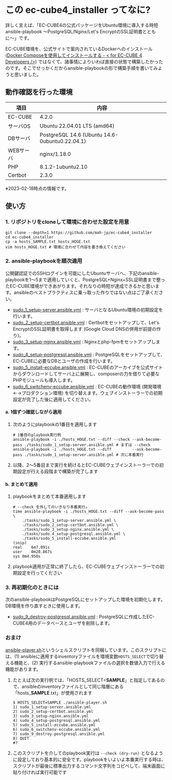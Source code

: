 # この ec-cube4_installer ってなに?

詳しく言えば、「EC-CUBE4の公式パッケージをUbuntu環境に導入する時短ansible-playbook 〜PostgreSQL/Nginx/Let's EncryptのSSL証明書とともに〜」です。

EC-CUBE環境を、公式サイトで案内されているDockerへのインストール ([Docker Composeを使用してインストールする \- < for EC\-CUBE 4 Developers />](https://doc4.ec-cube.net/quickstart/docker_compose_install)) ではなくて、諸事情によりいわば直接の状態で構築したかったのです。そこでせっかくだからansible-playbookの形で構築手順を書いてみようと思いました。

## 動作確認を行った環境

|項目|内容|
|---|---|
|EC-CUBE|4.2.0|
|サーバOS|Ubuntu 22.04.01 LTS (amd64)|
|DBサーバ|PostgreSQL 14.6 (Ubuntu 14.6-0ubuntu0.22.04.1)|
|WEBサーバ|nginx/1.18.0|
|PHP|8.1.2-1ubuntu2.10|
|Certbot|2.3.0|

※2023-02-18時点の情報です。

## 使い方

### 1. リポジトリをcloneして環境に合わせた設定を用意

```
git clone --depth=1 https://github.com/mah-jp/ec-cube4_installer
cd ec-cube4_installer
cp -a hosts_SAMPLE.txt hosts_HOGE.txt
vim hosts_HOGE.txt # 環境に合わせて内容を書き換えてください
```

### 2. ansible-playbookを順次適用

公開鍵認証でのSSHログインを可能にしたUbuntuサーバへ、下記のansible-playbookを1〜5まで適用していくと、PostgreSQL+Nginx+SSL証明書まで整ったEC-CUBE環境ができあがります。それなりの時短が達成できるかと思います。ansibleのベストプラクティスに乗っ取った作りではない点はご了承ください。

- [sudo_1_setup-server.ansible.yml](tasks/sudo_1_setup-server.ansible.yml) : サーバとなるUbuntu環境の初期設定を行います。
- [sudo_2_setup-certbot.ansible.yml](tasks/sudo_2_setup-certbot.ansible.yml) : Certbotをセットアップして、Let's EncryptのSSL証明書を取得します (Google Cloud DNSの併用が前提の作り)。
- [sudo_3_setup-nginx.ansible.yml](tasks/sudo_3_setup-nginx.ansible.yml) : Nginxとphp-fpmをセットアップします。
- [sudo_4_setup-postgresql.ansible.yml](tasks/sudo_4_setup-postgresql.ansible.yml) : PostgreSQLをセットアップして、EC-CUBEに必要なDBとユーザの作成を行います。
- [sudo_5_install-eccube.ansible.yml](tasks/sudo_5_install-eccube.ansible.yml) : EC-CUBEのアーカイブを公式サイトからダウンロードしてサーバ上に展開し、composerの力を借りて必要なPHPモジュールも導入します。
- [sudo_6_switchenv-eccube.ansible.yml](tasks/sudo_6_switchenv-eccube.ansible.yml) : EC-CUBEの動作環境 (開発環境←→プロダクション環境) を切り替えます。ウェブインストーラーでの初期設定が完了した後に適用してください。

#### a. 1個ずつ確認しながら適用

1. 次のようにplaybookの1番目を適用します
	```
	# 1番目のplaybook実行例
	ansible-playbook -i ./hosts_HOGE.txt --diff --check --ask-become-pass ./tasks/sudo_1_setup-server.ansible.yml # まずは --check
	ansible-playbook -i ./hosts_HOGE.txt --diff         --ask-become-pass ./tasks/sudo_1_setup-server.ansible.yml # 次に本番実行
	```
2. 以降、2〜5番目まで実行を続けるとEC-CUBEウェブインストーラーでの初期設定が行える段階まで構築が完了します

#### b. まとめて適用

1. playbookをまとめて本番適用します
	```
	# --check を外してのいきなり本番実行☕
	time ansible-playbook -i ./hosts_HOGE.txt --diff --ask-become-pass \
		./tasks/sudo_1_setup-server.ansible.yml \
		./tasks/sudo_2_setup-certbot.ansible.yml \
		./tasks/sudo_3_setup-nginx.ansible.yml \
		./tasks/sudo_4_setup-postgresql.ansible.yml \
		./tasks/sudo_5_install-eccube.ansible.yml
	(snip)
	real	6m7.091s
	user	0m28.867s
	sys	0m4.950s
	```
2. playbook適用が正常に終了したら、EC-CUBEウェブインストーラーでの初期設定を行ってください

### 3. 再初期化のときには

次のansible-playbookはPostgreSQLにセットアップした環境を初期化します。DB環境を作り直すときに使用します。

- [sudo_9_destroy-postgresql.ansible.yml](tasks/sudo_9_destroy-postgresql.ansible.yml) : PostgreSQLに作成したEC-CUBE4用のデータベースとユーザを削除します。

### おまけ

[ansible-player.sh](ansible-player.sh)というシェルスクリプトを同梱しています。このスクリプトには、(1) ansibleに適用するinventoryファイルを環境変数`HOSTS_SELECT`で切り替える機能と、(2) 実行するansible-playbookファイルの選択を数値入力で行える機能があります。

1. たとえば次の実行例では、「HOSTS_SELECT=**SAMPLE**」と指定してあるので、ansibleのinventoryファイルとして同じ階層にある「hosts_**SAMPLE**.txt」が使用されます
	```
	$ HOSTS_SELECT=SAMPLE ./ansible-player.sh
	1) sudo_1_setup-server.ansible.yml
	2) sudo_2_setup-certbot.ansible.yml
	3) sudo_3_setup-nginx.ansible.yml
	4) sudo_4_setup-postgresql.ansible.yml
	5) sudo_5_install-eccube.ansible.yml
	6) sudo_6_switchenv-eccube.ansible.yml
	7) sudo_9_destroy-postgresql.ansible.yml
	8) QUIT
	#?
	```
2. このスクリプトを介してのplaybook実行は `--check (dry-run)` となるように設定しており基本的に安全です。playbookをいよいよ本番実行する時は、スクリプトが最後に標準出力するコマンド文字列をコピペして、端末画面に貼り付ければ実行可能です
